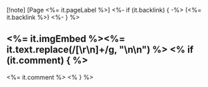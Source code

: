 [!note] [Page <%= it.pageLabel %>]
<%- if (it.backlink) { -%>
(<%= it.backlink %>)
<%- } %>

<%= it.imgEmbed %><%= it.text.replace(/[\r\n]+/g, "\n\n") %>
<% if (it.comment) { %>
---

<%= it.comment %>
<% } %>